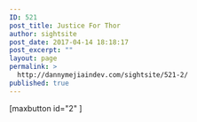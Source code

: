 ```yaml
---
ID: 521
post_title: Justice For Thor
author: sightsite
post_date: 2017-04-14 18:18:17
post_excerpt: ""
layout: page
permalink: >
  http://dannymejiaindev.com/sightsite/521-2/
published: true
---
```

[maxbutton id="2" ]